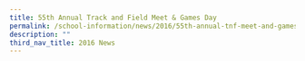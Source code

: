 ```yaml
---
title: 55th Annual Track and Field Meet & Games Day
permalink: /school-information/news/2016/55th-annual-tnf-meet-and-games-day/
description: ""
third_nav_title: 2016 News
---
```


